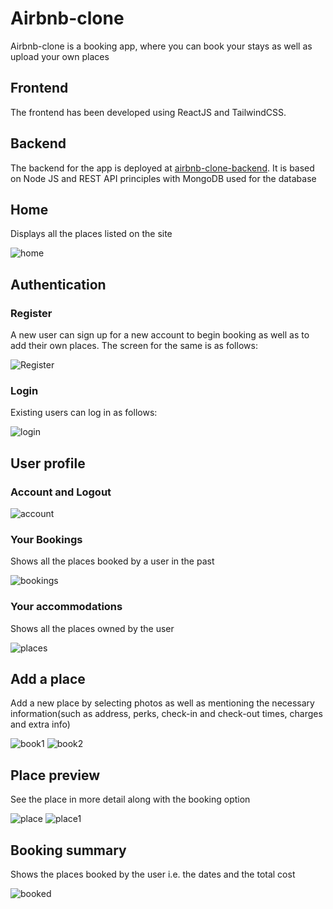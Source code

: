 # Airbnb-clone
Airbnb-clone is a booking app, where you can book your stays as well as upload your own places
## Frontend
The frontend has been developed using ReactJS and TailwindCSS.
## Backend
The backend for the app is deployed at [airbnb-clone-backend](). It is based on Node JS and REST API principles with MongoDB used for the database
## Home
Displays all the places listed on the site

![home](https://github.com/virajrodge5/airbnb-clone/assets/99235371/6ad7494a-1606-442b-8035-e363440557fb)
## Authentication
### Register
A new user can sign up for a new account to begin booking as well as to add their own places. The screen for the same is as follows:

![Register](https://github.com/virajrodge5/airbnb-clone/assets/99235371/76d7770e-6047-461e-8fd3-7a1b56cd17b2)
### Login
Existing users can log in as follows:

![login](https://github.com/virajrodge5/airbnb-clone/assets/99235371/472f1de3-b8f6-4688-b721-74d0b8082edf)
## User profile
### Account and Logout 

![account](https://github.com/virajrodge5/airbnb-clone/assets/99235371/3288761a-58ea-442f-9933-482906a2b002)
### Your Bookings
Shows all the places booked by a user in the past

![bookings](https://github.com/virajrodge5/airbnb-clone/assets/99235371/af78c9aa-c648-484c-9d39-1e59f0e732cc)
### Your accommodations
Shows all the places owned by the user

![places](https://github.com/virajrodge5/airbnb-clone/assets/99235371/f13f7ab2-b2c2-4806-99d0-00ffb3ef0fd6)
## Add a place
Add a new place by selecting photos as well as mentioning the necessary information(such as address, perks, check-in and check-out times, charges and extra info)

![book1](https://github.com/virajrodge5/airbnb-clone/assets/99235371/859ba4a6-46a0-402d-8dae-d33df4be82ae)
![book2](https://github.com/virajrodge5/airbnb-clone/assets/99235371/4e53e082-9ab2-4a5b-8d13-fc7eed5dac4c)
## Place preview
See the place in more detail along with the booking option

![place](https://github.com/virajrodge5/airbnb-clone/assets/99235371/bb83572b-c378-492f-8e91-5d49adc7f126)
![place1](https://github.com/virajrodge5/airbnb-clone/assets/99235371/76866eb4-06a9-4360-a466-6fb1a322d0f1)
## Booking summary
Shows the places booked by the user i.e. the dates and the total cost

![booked](https://github.com/virajrodge5/airbnb-clone/assets/99235371/7f594ead-52bb-449c-9c7f-f2b212ba07bf)

